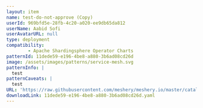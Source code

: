 ```yaml
---
layout: item
name: test-do-not-approve (Copy)
userId: 969bfd5e-28fb-4c20-a020-ee9db65da812
userName: Aabid Sofi
userAvatarURL: null
type: deployment
compatibility: 
        - Apache Shardingsphere Operator Charts
patternId: 11dede59-e196-4be8-a880-3b6ad08cd26d
image: /assets/images/patterns/service-mesh.svg
patternInfo: |
  test
patternCaveats: |
  test
URL: 'https://raw.githubusercontent.com/meshery/meshery.io/master/catalog/11dede59-e196-4be8-a880-3b6ad08cd26d.yaml'
downloadLink: 11dede59-e196-4be8-a880-3b6ad08cd26d.yaml
---
```

